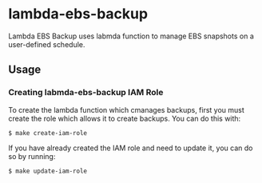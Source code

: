 # lambda-ebs-backup

Lambda EBS Backup uses labmda function to manage EBS snapshots on a user-defined schedule.

## Usage

### Creating labmda-ebs-backup IAM Role

To create the lambda function which cmanages backups, first you must
create the role which allows it to create backups. You can do this with:

```
$ make create-iam-role
```

If you have already created the IAM role and need to update it, you
can do so by running:

```
$ make update-iam-role
```
